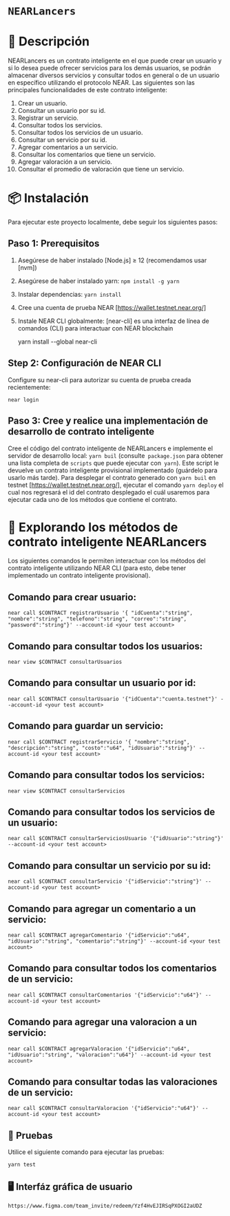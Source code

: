 # `NEARLancers`

📄 Descripción
==================

NEARLancers es un contrato inteligente en el que puede crear un usuario y si lo desea puede ofrecer servicios para los demás usuarios, se podrán almacenar diversos servicios y consultar todos en general o de un usuario en específico utilizando el protocolo NEAR. Las siguientes son las principales funcionalidades de este contrato inteligente:

1. Crear un usuario.
2. Consultar un usuario por su id.
3. Registrar un servicio.
4. Consultar todos los servicios.
5. Consultar todos los servicios de un usuario.
6. Consultar un servicio por su id.
7. Agregar comentarios a un servicio.
8. Consultar los comentarios que tiene un servicio.
9. Agregar valoración a un servicio.
10. Consultar el promedio de valoración que tiene un servicio.

📦 Instalación
================

Para ejecutar este proyecto localmente, debe seguir los siguientes pasos:

Paso 1: Prerequisitos
------------------------------

1. Asegúrese de haber instalado [Node.js] ≥ 12 (recomendamos usar [nvm])
2. Asegúrese de haber instalado yarn: `npm install -g yarn`
3. Instalar dependencias: `yarn install`
4. Cree una cuenta de prueba NEAR [https://wallet.testnet.near.org/]
5. Instale NEAR CLI globalmente: [near-cli] es una interfaz de línea de comandos (CLI) para interactuar con NEAR blockchain

    yarn install --global near-cli

Step 2: Configuración de NEAR CLI
-------------------------------

Configure su near-cli para autorizar su cuenta de prueba creada recientemente:

    near login

Paso 3: Cree y realice una implementación de desarrollo de contrato inteligente
--------------------------------

Cree el código del contrato inteligente de NEARLancers e implemente el servidor de desarrollo local: `yarn buil` (consulte` package.json` para obtener una lista completa de `scripts` que puede ejecutar con` yarn`). Este script le devuelve un contrato inteligente provisional implementado (guárdelo para usarlo más tarde). Para desplegar el contrato generado con `yarn buil` en testnet [https://wallet.testnet.near.org/], ejecutar el comando `yarn deploy` el cual nos regresará el id del contrato desplegado el cuál usaremos para ejecutar cada uno de los métodos que contiene el contrato.

📑 Explorando los métodos de contrato inteligente NEARLancers
==================

Los siguientes comandos le permiten interactuar con los métodos del contrato inteligente utilizando NEAR CLI (para esto, debe tener implementado un contrato inteligente provisional).

Comando para crear usuario: 
--------------------------------------------
    near call $CONTRACT registrarUsuario '{ "idCuenta":"string", "nombre":"string", "telefono":"string", "correo":"string", "password":"string"}' --account-id <your test account>

Comando para consultar todos los usuarios:
--------------------------------------------
    near view $CONTRACT consultarUsuarios

Comando para consultar un usuario por id:
--------------------------------------------
    near call $CONTRACT consultarUsuario '{"idCuenta":"cuenta.testnet"}' --account-id <your test account>


Comando para guardar un servicio:
--------------------------------------------
    near call $CONTRACT registrarServicio '{ "nombre":"string", "descripción":"string", "costo":"u64", "idUsuario":"string"}' --account-id <your test account>

Comando para consultar todos los servicios:
--------------------------------------------
    near view $CONTRACT consultarServicios

Comando para consultar todos los servicios de un usuario:
--------------------------------------------
    near call $CONTRACT consultarServiciosUsuario '{"idUsuario":"string"}' --account-id <your test account>

Comando para consultar un servicio por su id:
--------------------------------------------
    near call $CONTRACT consultarServicio '{"idServicio":"string"}' --account-id <your test account>

Comando para agregar un comentario a un servicio:
--------------------------------------------
    near call $CONTRACT agregarComentario '{"idServicio":"u64", "idUsuario":"string", "comentario":"string"}' --account-id <your test account>

Comando para consultar todos los comentarios de un servicio:
--------------------------------------------
    near call $CONTRACT consultarComentarios '{"idServicio":"u64"}' --account-id <your test account>

Comando para agregar una valoracion a un servicio:
--------------------------------------------
    near call $CONTRACT agregarValoracion '{"idServicio":"u64", "idUsuario":"string", "valoracion":"u64"}' --account-id <your test account>

Comando para consultar todas las valoraciones de un servicio:
--------------------------------------------
    near call $CONTRACT consultarValoracion '{"idServicio":"u64"}' --account-id <your test account>

🤖 Pruebas
--------------------------------
Utilice el siguiente comando para ejecutar las pruebas:

    yarn test

🖥️ Interfáz gráfica de usuario
--------------------------------
    https://www.figma.com/team_invite/redeem/Yzf4HvEJIRSqPXOGI2aUDZ
